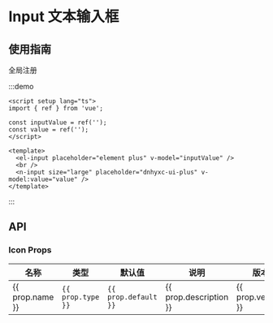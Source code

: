 # Input 文本输入框

## 使用指南

全局注册

:::demo

```vue
<script setup lang="ts">
import { ref } from 'vue';

const inputValue = ref('');
const value = ref('');
</script>

<template>
  <el-input placeholder="element plus" v-model="inputValue" />
  <br />
  <n-input size="large" placeholder="dnhyxc-ui-plus" v-model:value="value" />
</template>
```

:::

## API

### Icon Props

<script>
const iconProps = [
  {
    name: 'size',
    type: 'number | string',
    default: '16',
    description: '图标大小',
    version: '-'
  },
  {
    name: 'color',
    type: 'string',
    default: '#000',
    description: '图标颜色',
    version: '-'
  }
];
</script>

<table>
  <thead>
    <tr>
      <th style="width: 1000px">名称</th>
      <th style="width: 1000px">类型</th>
      <th style="width: 1000px">默认值</th>
      <th style="width: 1000px">说明</th>
      <th style="width: 1000px">版本</th>
    </tr>
  </thead>
  <tbody>
    <tr v-for="prop in iconProps" :key="prop.name">
      <td>{{ prop.name }}</td>
      <td>
        <code>{{ prop.type }}</code>
      </td>
      <td>
        <code>{{ prop.default }}</code>
      </td>
      <td>{{ prop.description }}</td>
      <td>{{ prop.version }}</td>
    </tr>
  </tbody>
</table>
